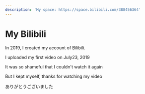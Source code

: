 ```yaml
---
description: 'My space: https://space.bilibili.com/388456364'
---
```


# My Bilibili

In 2019, I created my account of Bilibili.

I uploaded my first video on July23, 2019

It was so shameful that I couldn't watch it again

But I kept myself, thanks for watching my video

ありがとうございました

